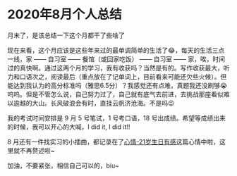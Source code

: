 # 2020年8月个人总结

月末了，是该总结一下这个月都干了些啥了

现在来看，这个月应该是这些年来过的最单调简单的生活了😂，每天的生活三点一线，家 —— 自习室 —— 餐馆（或回家吃饭） —— 自习室 —— 家，唉，时间过的真快啊。通过这两个月的学习，我有收获吗？当然是有的。写作收获最大，听力和口语次之，阅读最后（重点放在了记单词上，目前看来可能还欠些火候）。但能达到我认为的高分标准吗（雅思6.5分）？我感觉还有点难，真题我还没刷够😭呜呜。但是不管怎么说，自己努力过了，自己就有底气去前进，去挑战那座看似难以逾越的大山。长风破浪会有时，直挂云帆济沧海。不是吗😉

我的考试时间安排是 9 月 5 号笔试，1 号考口语，18 号出成绩。希望等成绩出来的时候，我可以开心的大喊，I did it, I did it!! 

8 月还有一件找实习的小插曲，都记录在了[心情-21岁生日有感](./2020-08-14/心情-21岁生日有感.md)这篇心情中啦，这里就不再赘述啦~

加油，不要紧张，相信自己可以的，biu~